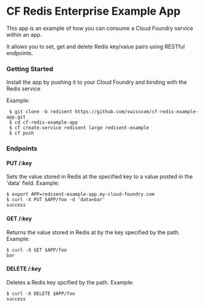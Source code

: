 # CF Redis Enterprise Example App 

This app is an example of how you can consume a Cloud Foundry service within an app.

It allows you to set, get and delete Redis key/value pairs using RESTful endpoints.

### Getting Started

Install the app by pushing it to your Cloud Foundry and binding with the Redis service

Example:

     $ git clone -b redisent https://github.com/swisscom/cf-redis-example-app.git
     $ cd cf-redis-example-app
     $ cf create-service redisent large redisent-example
     $ cf push

### Endpoints

#### PUT /:key

Sets the value stored in Redis at the specified key to a value posted in the 'data' field. Example:

    $ export APP=redisent-example-app.my-cloud-foundry.com
    $ curl -X PUT $APP/foo -d 'data=bar'
    success


#### GET /:key

Returns the value stored in Redis at by the key specified by the path. Example:

    $ curl -X GET $APP/foo
    bar

#### DELETE /:key

Deletes a Redis key spcified by the path. Example:

    $ curl -X DELETE $APP/foo
    success
